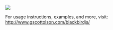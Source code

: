 [![](http://www.folding12.com/img/bb_promo.png)](http://www.gscottolson.com/blackbirdjs/)

For usage instructions, examples, and more, visit:
http://www.gscottolson.com/blackbirdjs/